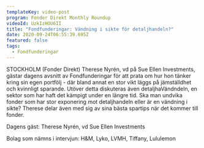 ```yaml
---
templateKey: video-post
program: Fonder Direkt Monthly Roundup
videoId: UzkIzHOU6II
title: "Fondfunderingar: Vändning i sikte för detaljhandeln?"
date: 2020-09-24T06:55:39.695Z
featured: false
tags:
  - Fondfunderingar
---
```

STOCKHOLM (Fonder Direkt) Therese Nyrén, vd på Sue Ellen Investments, gästar dagens avsnitt av Fondfunderingar för att prata om hur hon tänker kring sin egen portfölj - där bland annat en stor vikt läggs på jämställdhet och kvinnligt sparande. Utöver detta diskuteras även detaljhaVändndeln, en sektor som har haft det kämpigt under en längre tid. Ska man undvika fonder som har stor exponering mot detaljhandeln eller är en vändning i sikte? Therese delar även med sig av sina bästa spartips när det kommer till fonder.

Dagens gäst: Therese Nyrén, vd Sue Ellen Investments

Bolag som nämns i intervjun: H&M, Lyko, LVMH, Tiffany, Lululemon